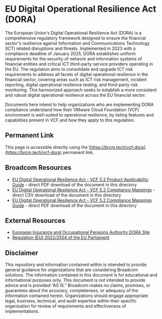# EU Digital Operational Resilience Act (DORA)

The European Union's Digital Operational Resilience Act (DORA) is a comprehensive regulatory framework designed to ensure the financial sector's resilience against Information and Communications Technology (ICT) related disruptions and threats. Implemented in 2023 with a compliance deadline of January 2025, DORA establishes uniform requirements for the security of network and information systems of financial entities and critical ICT third-party service providers operating in the EU. The regulation aims to consolidate and upgrade ICT risk requirements to address all facets of digital operational resilience in the financial sector, covering areas such as ICT risk management, incident reporting, digital operational resilience testing, and third-party risk monitoring. This harmonized approach seeks to establish a more consistent and robust digital operational resilience across the EU financial sector.

Documents here intend to help organizations who are implementing DORA compliance understand how their VMware Cloud Foundation (VCF) environment is well-suited to operational resilience, by listing features and capabilities present in VCF and how they apply to this regulation.

## Permanent Link

This page is accessible directly using the [https://brcm.tech/vcf-dora](https://brcm.tech/vcf-dora) permanent link.

## Broadcom Resources

- [EU Digital Operational Resilience Act - VCF 5.2 Product Applicability Guide](https://raw.githubusercontent.com/vmware/vcf-security-and-compliance-guidelines/main/regulatory-compliance/cloud-foundation/5.2/dora/VCF-52-Product-Applicability-Guide-EU-DORA-20241212.pdf) - direct PDF download of the document in this directory
- [EU Digital Operational Resilience Act - VCF 5.2 Compliance Mappings](https://raw.githubusercontent.com/vmware/vcf-security-and-compliance-guidelines/main/regulatory-compliance/cloud-foundation/5.2/dora/VCF-52-Compliance-Mappings-EU-DORA-20250509.csv) - direct CSV download of the document in this directory
- [EU Digital Operational Resilience Act - VCF 5.2 Compliance Mappings Guide](https://raw.githubusercontent.com/vmware/vcf-security-and-compliance-guidelines/main/regulatory-compliance/cloud-foundation/5.2/dora/VCF-52-Compliance-Mappings-EU-DORA-20250509.pdf) - direct PDF download of the document in this directory

## External Resources

- [European Insurance and Occupational Pensions Authority DORA Site](https://www.eiopa.europa.eu/digital-operational-resilience-act-dora)
- [Regulation (EU) 2022/2554 of the EU Parliament](https://eur-lex.europa.eu/legal-content/EN/TXT/?uri=CELEX:32022R2554)

## Disclaimer
This repository and information contained within is intended to provide general guidance for organizations that are considering Broadcom solutions. The information contained in this document is for educational and informational purposes only. This document is not intended to provide advice and is provided “AS IS.” Broadcom makes no claims, promises, or guarantees about the accuracy, completeness, or adequacy of the information contained herein. Organizations should engage appropriate legal, business, technical, and audit expertise within their specific organization for review of requirements and effectiveness of implementations.